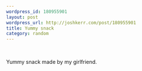 ```yaml
--- 
wordpress_id: 180955901
layout: post
wordpress_url: http://joshkerr.com/post/180955901
title: Yummy snack
category: random
---
```

<img src="http://joshkerr.tumblr.com/photo/1280/180955901/1/tumblr_kpjcqjE8au1qz9lkr" alt=""/><br/><br/><p>Yummy snack made by my girlfriend.</p>
